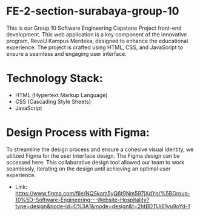 # FE-2-section-surabaya-group-10
This is our Group 10 Software Engineering Capstone Project front-end development. This web application is a key component of the innovative program, RevoU Kampus Merdeka, designed to enhance the educational experience. The project is crafted using HTML, CSS, and JavaScript to ensure a seamless and engaging user interface.

# Technology Stack:

* HTML (Hypertext Markup Language)
* CSS (Cascading Style Sheets)
* JavaScript

# Design Process with Figma:

To streamline the design process and ensure a cohesive visual identity, we utilized Figma for the user interface design. The Figma design can be accessed here. This collaborative design tool allowed our team to work seamlessly, iterating on the design until achieving an optimal user experience.
* Link: https://www.figma.com/file/NQSkam5yQ6t9Nm597jXdYp/%5BGroup-10%5D-Software-Engineering---Website-Hospitality?type=design&node-id=0%3A1&mode=design&t=2htBDTUj61yu9oYd-1
